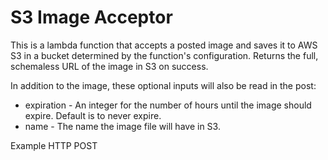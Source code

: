# S3 Image Acceptor

This is a lambda function that accepts a posted image and saves it to AWS S3 in a bucket determined by the function's configuration. Returns the full, schemaless URL of the image in S3 on success.

In addition to the image, these optional inputs will also be read in the post:

* expiration - An integer for the number of hours until the image should expire. Default is to never expire.
* name - The name the image file will have in S3.

Example HTTP POST


